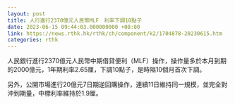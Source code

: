 ```yaml
---
layout: post
title: 人行進行2370億元人民幣MLF　利率下調10點子
date: 2023-06-15 09:44:03.000000000 +08:00
link: https://news.rthk.hk/rthk/ch/component/k2/1704878-20230615.htm
categories: rthk
---
```


人民銀行進行2370億元人民幣中期借貸便利（MLF）操作，操作量多於本月到期的2000億元，1年期利率2.65厘，下調10點子，是時隔10個月首次下調。

另外，公開市場進行20億元7日期逆回購操作，連續11日維持同一規模，並完全對沖到期量，中標利率維持於1.9厘。
